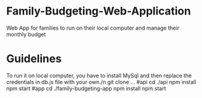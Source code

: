 # Family-Budgeting-Web-Application
Web App for families to run on their local computer and manage their monthly budget
# Guidelines
To run it on local computer, you have to install MySql and then replace the credentials in db.js file with your own./n
git clone ...
#api
cd ./api
npm install
npm start
#app
cd ./family-budgeting-app
npm install
npm start
